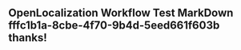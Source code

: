 <properties
ms.topic="hero-topic"
ms.test1="hero-topic"
ms.test2="test"/>

## OpenLocalization Workflow Test MarkDown fffc1b1a-8cbe-4f70-9b4d-5eed661f603b thanks!
